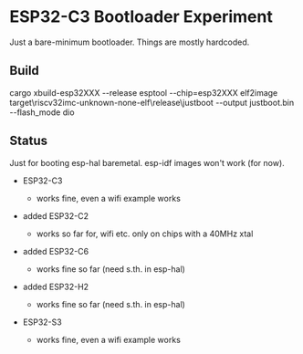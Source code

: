 # ESP32-C3 Bootloader Experiment

Just a bare-minimum bootloader. Things are mostly hardcoded.

## Build

cargo xbuild-esp32XXX --release
esptool --chip=esp32XXX elf2image  target\riscv32imc-unknown-none-elf\release\justboot --output justboot.bin --flash_mode dio

## Status

Just for booting esp-hal baremetal. esp-idf images won't work (for now).

- ESP32-C3
    - works fine, even a wifi example works

- added ESP32-C2
    - works so far for, wifi etc. only on chips with a 40MHz xtal

- added ESP32-C6
    - works fine so far (need s.th. in esp-hal)

- added ESP32-H2
    - works fine so far (need s.th. in esp-hal)

- ESP32-S3
    - works fine, even a wifi example works
